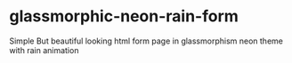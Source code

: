 # glassmorphic-neon-rain-form
Simple But beautiful looking html form page in glassmorphism neon theme with rain animation
